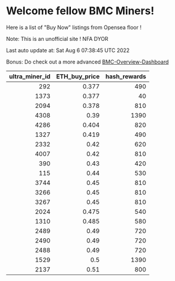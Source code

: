 # Welcome fellow BMC Miners!
Here is a list of "Buy Now" listings from Opensea floor !

Note: This is an unofficial site ! NFA DYOR

Last auto update at: Sat Aug  6 07:38:45 UTC 2022

Bonus: Do check out a more advanced [BMC-Overview-Dashboard](https://dune.com/defifunk/BMC-Overview-Dashboard)


|   ultra_miner_id |   ETH_buy_price |   hash_rewards |
|-----------------:|----------------:|---------------:|
|              292 |           0.377 |            490 |
|             1373 |           0.377 |             40 |
|             2094 |           0.378 |            810 |
|             4308 |           0.39  |           1390 |
|             4286 |           0.404 |            820 |
|             1327 |           0.419 |            490 |
|             2332 |           0.42  |            620 |
|             4007 |           0.42  |            810 |
|              390 |           0.43  |            420 |
|              115 |           0.44  |            530 |
|             3744 |           0.45  |            810 |
|             3266 |           0.45  |            810 |
|             3267 |           0.45  |            810 |
|             2024 |           0.475 |            540 |
|             1310 |           0.485 |            580 |
|             2489 |           0.49  |            720 |
|             2490 |           0.49  |            720 |
|             2488 |           0.49  |            720 |
|             1529 |           0.5   |           1390 |
|             2137 |           0.51  |            800 |